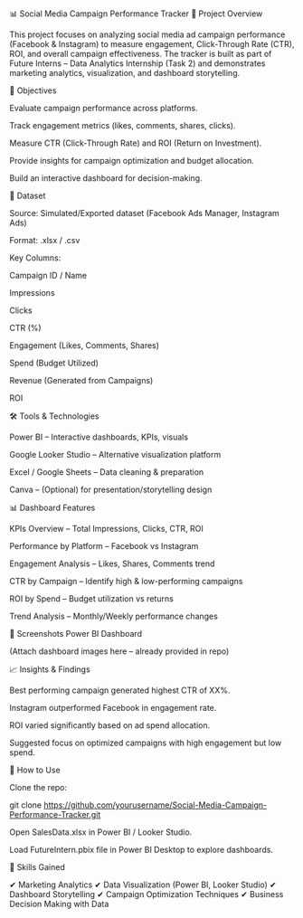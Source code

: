 📊 Social Media Campaign Performance Tracker
📌 Project Overview

This project focuses on analyzing social media ad campaign performance (Facebook & Instagram) to measure engagement, Click-Through Rate (CTR), ROI, and overall campaign effectiveness.
The tracker is built as part of Future Interns – Data Analytics Internship (Task 2) and demonstrates marketing analytics, visualization, and dashboard storytelling.

🎯 Objectives

Evaluate campaign performance across platforms.

Track engagement metrics (likes, comments, shares, clicks).

Measure CTR (Click-Through Rate) and ROI (Return on Investment).

Provide insights for campaign optimization and budget allocation.

Build an interactive dashboard for decision-making.

📂 Dataset

Source: Simulated/Exported dataset (Facebook Ads Manager, Instagram Ads)

Format: .xlsx / .csv

Key Columns:

Campaign ID / Name

Impressions

Clicks

CTR (%)

Engagement (Likes, Comments, Shares)

Spend (Budget Utilized)

Revenue (Generated from Campaigns)

ROI

🛠 Tools & Technologies

Power BI – Interactive dashboards, KPIs, visuals

Google Looker Studio – Alternative visualization platform

Excel / Google Sheets – Data cleaning & preparation

Canva – (Optional) for presentation/storytelling design

📊 Dashboard Features

KPIs Overview – Total Impressions, Clicks, CTR, ROI

Performance by Platform – Facebook vs Instagram

Engagement Analysis – Likes, Shares, Comments trend

CTR by Campaign – Identify high & low-performing campaigns

ROI by Spend – Budget utilization vs returns

Trend Analysis – Monthly/Weekly performance changes

📸 Screenshots
Power BI Dashboard

(Attach dashboard images here – already provided in repo)

📈 Insights & Findings

Best performing campaign generated highest CTR of XX%.

Instagram outperformed Facebook in engagement rate.

ROI varied significantly based on ad spend allocation.

Suggested focus on optimized campaigns with high engagement but low spend.

🚀 How to Use

Clone the repo:

git clone https://github.com/yourusername/Social-Media-Campaign-Performance-Tracker.git


Open SalesData.xlsx in Power BI / Looker Studio.

Load FutureIntern.pbix file in Power BI Desktop to explore dashboards.

📌 Skills Gained

✔ Marketing Analytics
✔ Data Visualization (Power BI, Looker Studio)
✔ Dashboard Storytelling
✔ Campaign Optimization Techniques
✔ Business Decision Making with Data
